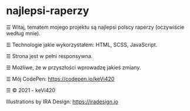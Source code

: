 # najlepsi-raperzy
☰ Witaj, tematem mojego projektu są najlepsi polscy raperzy (oczywiście według mnie). 

☰ Technologie jakie wykorzystałem: HTML, SCSS, JavaScript. 

☰ Strona jest w pełni responsywna. 

☰ Możliwe, że w przyszłości wprowadzę jakieś zmiany.

☰ Mój CodePen: https://codepen.io/keVi420

☰ © 2021 - keVi420


Illustrations by IRA Design: https://iradesign.io
